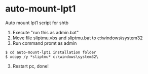 # auto-mount-lpt1
Auto mount lpt1 script for shtb

1. Execute "run this as admin.bat"
2. Move file sliptmu.vbs and sliptmu.bat to c:\windows\system32
3. Run command promt as admin
```
$ cd auto-mount-lpt1 installation folder
$ xcopy /y *sliptmu* c:\windows\system32\
```
3. Restart pc, done!
